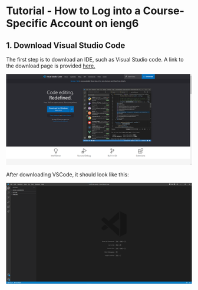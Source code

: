 # Tutorial - How to Log into a Course-Specific Account on ieng6

## 1. Download Visual Studio Code

The first step is to download an IDE, such as Visual Studio code. A link to the download page is provided [here.](https://code.visualstudio.com/)

![VSCode site](./1_site.png)

After downloading VSCode, it should look like this:

![Empty IDE](./1_ide.png)
